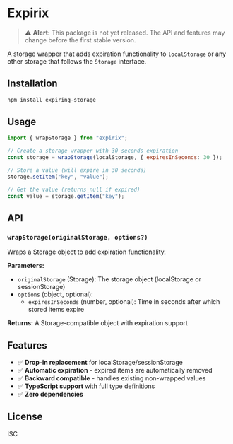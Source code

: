 # Expirix

> ⚠️ **Alert:** This package is not yet released. The API and features may change before the first stable version.

A storage wrapper that adds expiration functionality to `localStorage` or any other storage that follows the `Storage` interface.

## Installation

```bash
npm install expiring-storage
```

## Usage

```javascript
import { wrapStorage } from "expirix";

// Create a storage wrapper with 30 seconds expiration
const storage = wrapStorage(localStorage, { expiresInSeconds: 30 });

// Store a value (will expire in 30 seconds)
storage.setItem("key", "value");

// Get the value (returns null if expired)
const value = storage.getItem("key");
```

## API

### `wrapStorage(originalStorage, options?)`

Wraps a Storage object to add expiration functionality.

**Parameters:**

- `originalStorage` (Storage): The storage object (localStorage or sessionStorage)
- `options` (object, optional):
  - `expiresInSeconds` (number, optional): Time in seconds after which stored items expire

**Returns:** A Storage-compatible object with expiration support

## Features

- ✅ **Drop-in replacement** for localStorage/sessionStorage
- ✅ **Automatic expiration** - expired items are automatically removed
- ✅ **Backward compatible** - handles existing non-wrapped values
- ✅ **TypeScript support** with full type definitions
- ✅ **Zero dependencies**

## License

ISC
